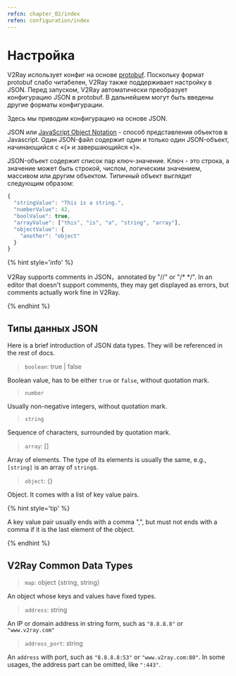 ```yaml
---
refcn: chapter_02/index
refen: configuration/index
---
```


# Настройка

V2Ray использует конфиг на основе [protobuf](https://developers.google.com/protocol-buffers/). Поскольку формат protobuf слабо читабелен, V2Ray также поддерживает настройку в JSON. Перед запуском, V2Ray автоматически преобразует конфигурацию JSON в protobuf. В дальнейшем могут быть введены другие форматы конфигурации.

Здесь мы приводим конфигурацию на основе JSON.

JSON или [JavaScript Object Notation](https://en.wikipedia.org/wiki/JSON) - способ представления объектов в Javascript. Один JSON-файл содержит один и только один JSON-объект, начинающийся с «{» и завершающийся «}».

JSON-объект содержит список пар ключ-значение. Ключ - это строка, а значение может быть строкой, числом, логическим значением, массивом или другим объектом. Типичный объект выглядит следующим образом:

```javascript
{
  "stringValue": "This is a string.",
  "numberValue": 42,
  "boolValue": true,
  "arrayValue": ["this", "is", "a", "string", "array"],
  "objectValue": {
    "another": "object"
  }
}
```

{% hint style='info' %}

V2Ray supports comments in JSON，annotated by "//" or "/\* \*/". In an editor that doesn't support comments, they may get displayed as errors, but comments actually work fine in V2Ray.

{% endhint %}

## Типы данных JSON

Here is a brief introduction of JSON data types. They will be referenced in the rest of docs.

> `boolean`: true | false

Boolean value, has to be either `true` or `false`, without quotation mark.

> `number`

Usually non-negative integers, without quotation mark.

> `string`

Sequence of characters, surrounded by quotation mark.

> `array`: []

Array of elements. The type of its elements is usually the same, e.g., `[string]` is an array of `string`s.

> `object`: {}

Object. It comes with a list of key value pairs.

{% hint style='tip' %}

A key value pair usually ends with a comma ",", but must not ends with a comma if it is the last element of the object.

{% endhint %}

## V2Ray Common Data Types

> `map`: object \{string, string\}

An object whose keys and values have fixed types.

> `address`: string

An IP or domain address in string form, such as `"8.8.8.8"` or `"www.v2ray.com"`

> `address_port`: string

An `address` with port, such as `"8.8.8.8:53"` or `"www.v2ray.com:80"`. In some usages, the address part can be omitted, like `":443"`.